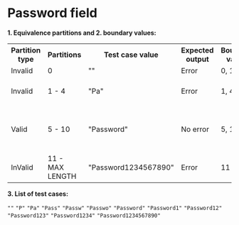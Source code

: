 # Password field

**1. Equivalence partitions and 2. boundary values:**

<table>
    <tr>
        <th>Partition type</th>
        <th>Partitions</th>
        <th>Test case value</th>
        <th>Expected output</th>
        <th>Boundary values</th>
        <th>Test case values</th>
    </tr>
    <tr>
        <td>Invalid</td>
        <td>0</td>
        <td>""</td>
        <td>Error</td>
        <td>0, 1</td>
        <td>"", "P"</td>
    </tr>
    <tr>
        <td>Invalid</td>
        <td>1 - 4</td>
        <td>"Pa"</td>
        <td>Error</td>
        <td>1, 4</td>
        <td>"", "P", "Pa", "Pas", "Pass", "Passw"</td>
    </tr>
    <tr>
        <td>Valid</td>
        <td>5 - 10</td>
        <td>"Password"</td>
        <td>No error</td>
        <td>5, 10</td>
        <td>"Pass", "Passw", "Passwo", "Password1", "Password12", "Password123"</td>
    </tr>
    <tr>
        <td>InValid</td>
        <td>11 - MAX LENGTH</td>
        <td>"Password1234567890"</td>
        <td>Error</td>
        <td>11</td>
        <td>"Password12", "Password123", "Password1234"</td>
    </tr>
</table>

**3. List of test cases:**

`""` `"P"` `"Pa"` `"Pass"` `"Passw"` `"Passwo"` `"Password"` `"Password1"` `"Password12"` `"Password123"` `"Password1234"` `"Password1234567890"`
